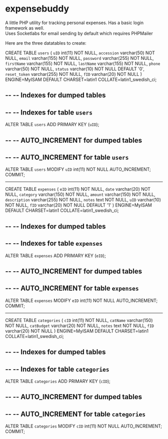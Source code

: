 # expensebuddy
A little PHP utility for tracking personal expenses.  Has a basic login framework as well.  
Uses Socketlabs for email sending by default which requires PHPMailer

Here are the three datatables to create:


CREATE TABLE `users` (
  `uID` int(11) NOT NULL,
  `accession` varchar(50) NOT NULL,
  `email` varchar(155) NOT NULL,
  `password` varchar(255) NOT NULL,
  `firstName` varchar(155) NOT NULL,
  `lastName` varchar(155) NOT NULL,
  `phone` varchar(50) NOT NULL,
  `status` varchar(10) NOT NULL DEFAULT '0',
  `reset_token` varchar(255) NOT NULL,
  `fID` varchar(20) NOT NULL
) ENGINE=MyISAM DEFAULT CHARSET=latin1 COLLATE=latin1_swedish_ci;

--
-- Indexes for dumped tables
--

--
-- Indexes for table `users`
--
ALTER TABLE `users`
  ADD PRIMARY KEY (`uID`);

--
-- AUTO_INCREMENT for dumped tables
--

--
-- AUTO_INCREMENT for table `users`
--
ALTER TABLE `users`
  MODIFY `uID` int(11) NOT NULL AUTO_INCREMENT;
COMMIT;

___________________________________________________________________________________________________________

CREATE TABLE `expenses` (
  `eID` int(11) NOT NULL,
  `date` varchar(20) NOT NULL,
  `category` varchar(150) NOT NULL,
  `amount` varchar(150) NOT NULL,
  `description` varchar(255) NOT NULL,
  `notes` text NOT NULL,
  `uID` varchar(10) NOT NULL,
  `fID` varchar(20) NOT NULL DEFAULT '1'
) ENGINE=MyISAM DEFAULT CHARSET=latin1 COLLATE=latin1_swedish_ci;

--
-- Indexes for dumped tables
--

--
-- Indexes for table `expenses`
--
ALTER TABLE `expenses`
  ADD PRIMARY KEY (`eID`);

--
-- AUTO_INCREMENT for dumped tables
--

--
-- AUTO_INCREMENT for table `expenses`
--
ALTER TABLE `expenses`
  MODIFY `eID` int(11) NOT NULL AUTO_INCREMENT;
COMMIT;

___________________________________________________________________________________________________________

CREATE TABLE `categories` (
  `cID` int(11) NOT NULL,
  `catName` varchar(150) NOT NULL,
  `catBudget` varchar(20) NOT NULL,
  `notes` text NOT NULL,
  `fID` varchar(20) NOT NULL
) ENGINE=MyISAM DEFAULT CHARSET=latin1 COLLATE=latin1_swedish_ci;

--
-- Indexes for dumped tables
--

--
-- Indexes for table `categories`
--
ALTER TABLE `categories`
  ADD PRIMARY KEY (`cID`);

--
-- AUTO_INCREMENT for dumped tables
--

--
-- AUTO_INCREMENT for table `categories`
--
ALTER TABLE `categories`
  MODIFY `cID` int(11) NOT NULL AUTO_INCREMENT;
COMMIT;


